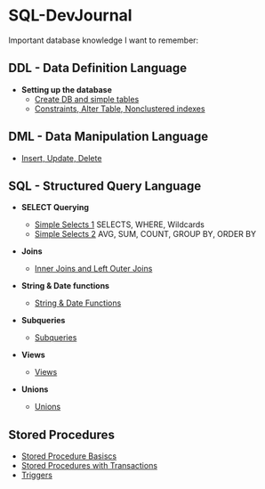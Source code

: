 # SQL-DevJournal

Important database knowledge I want to remember:

## DDL - Data Definition Language

- **Setting up the database**
  - [Create DB and simple tables](CreateDB.md)
  - [Constraints, Alter Table, Nonclustered indexes](CAN.md)

## DML - Data Manipulation Language
  - [Insert, Update, Delete](IUD.md)
## SQL - Structured Query Language

- **SELECT Querying**
  - [Simple Selects 1](SimpleSelects1.md) SELECTS, WHERE, Wildcards
  - [Simple Selects 2](SimpleSelects2.md) AVG, SUM, COUNT, GROUP BY, ORDER BY
- **Joins**
  - [Inner Joins and Left Outer Joins](Joins.md)

- **String & Date functions**
  - [String & Date Functions](String&Date.md)
  
- **Subqueries**
  - [Subqueries](Subqueries.md)
  
- **Views**
  - [Views](Views.md)
  
- **Unions**
  - [Unions](Unions.md)
  
## Stored Procedures 
  - [Stored Procedure Basiscs](StoredProcedures.md)
  - [Stored Procedures with Transactions](Transactions.md)
  - [Triggers](Triggers.md)

